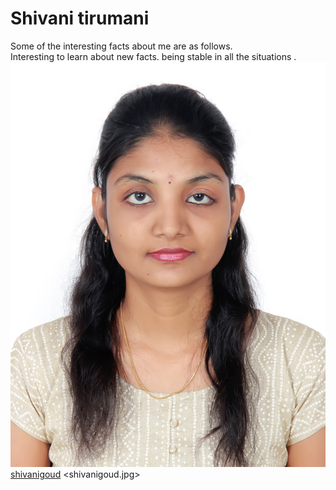 # Shivani tirumani
Some of the interesting facts about me are as follows.<br>
Interesting to learn about new facts.
being stable in all the situations .
![shivanigoud](shivanigoud.jpg)
[shivanigoud](shivanigoud.jpg)
<shivanigoud.jpg>

